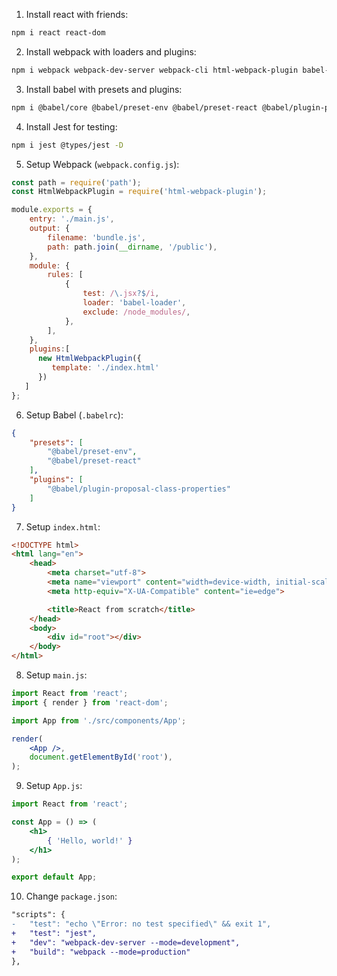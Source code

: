 1. Install react with friends:
```bash
npm i react react-dom
```

2. Install webpack with loaders and plugins:
```bash
npm i webpack webpack-dev-server webpack-cli html-webpack-plugin babel-loader -D
```

3. Install babel with presets and plugins:
```bash
npm i @babel/core @babel/preset-env @babel/preset-react @babel/plugin-proposal-class-properties -D
```

4. Install Jest for testing:
```bash
npm i jest @types/jest -D
```

5. Setup Webpack (`webpack.config.js`):
```js
const path = require('path');
const HtmlWebpackPlugin = require('html-webpack-plugin');

module.exports = {
    entry: './main.js',
    output: {
        filename: 'bundle.js',
        path: path.join(__dirname, '/public'),
    },
    module: {
        rules: [
            {
                test: /\.jsx?$/i,
                loader: 'babel-loader',
                exclude: /node_modules/,
            },
        ],
    },
    plugins:[
      new HtmlWebpackPlugin({
         template: './index.html'
      })
   ]
};
```

6. Setup Babel (`.babelrc`):
```json
{
    "presets": [
        "@babel/preset-env",
        "@babel/preset-react"
    ],
    "plugins": [
        "@babel/plugin-proposal-class-properties"
    ]
}
```

7. Setup `index.html`:
```html
<!DOCTYPE html>
<html lang="en">
    <head>
        <meta charset="utf-8">
        <meta name="viewport" content="width=device-width, initial-scale=1, shrink-to-fit=no">
        <meta http-equiv="X-UA-Compatible" content="ie=edge">

        <title>React from scratch</title>
    </head>
    <body>
        <div id="root"></div>
    </body>
</html>
```

8. Setup `main.js`:
```jsx
import React from 'react';
import { render } from 'react-dom';

import App from './src/components/App';

render(
    <App />,
    document.getElementById('root'),
);
```

9. Setup `App.js`:
```jsx
import React from 'react';

const App = () => (
    <h1>
        { 'Hello, world!' }
    </h1>
);

export default App;
```

10. Change `package.json`:
```diff
"scripts": {
-   "test": "echo \"Error: no test specified\" && exit 1",
+   "test": "jest",
+   "dev": "webpack-dev-server --mode=development",
+   "build": "webpack --mode=production"
},
```
